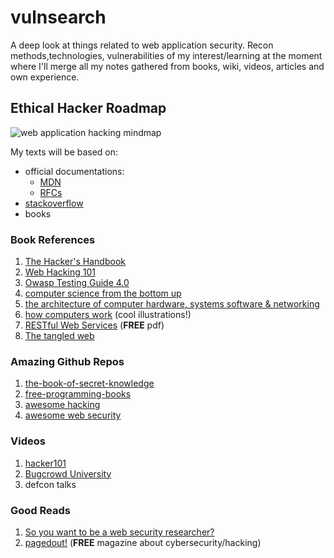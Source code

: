 # vulnsearch
A deep look at things related to web application security. Recon methods,technologies, vulnerabilities of my interest/learning at the moment where I'll merge all my notes gathered from books, wiki, videos, articles and own experience.

## Ethical Hacker Roadmap

![web application hacking mindmap](https://github.com/nessun00x/vulnsearch/raw/master/static/images/webhacking_mindmap.png?raw=true)
 
My texts will be based on:

* official documentations:
	* [MDN](https://developer.mozilla.org/en-US/)
	* [RFCs](https://en.wikipedia.org/wiki/Request_for_Comments)
* [stackoverflow](https://stackoverflow.com)
* books

### Book References 
1. [The Hacker's Handbook](https://www.amazon.com/Web-Application-Hackers-Handbook-Exploiting/dp/1118026470)
2. [Web Hacking 101](https://www.amazon.com/Web-Hacking-101-Money-Ethically-ebook/dp/B07N32T5MX/ref=sr_1_1?keywords=web+hacking+101&qid=1560167721&s=books&sr=1-1)
3. [Owasp Testing Guide 4.0](https://www.owasp.org/images/1/19/OTGv4.pdf)
4. [computer science from the bottom up](https://www.bottomupcs.com/csbu.pdf)
5. [the architecture of computer hardware, systems software & networking](https://www.amazon.com/Architecture-Computer-Hardware-Software-Networking/dp/1118322630/ref=sr_1_1?keywords=%5Bthe+architecture+of+computer+hardware%2C+systems+software+%26+networking&qid=1560257748&s=gateway&sr=8-1)
6. [how computers work](https://www.amazon.com/How-Computers-Work-Evolution-Technology/dp/078974984X/ref=sr_1_1?keywords=how+computers+work&qid=1560257725&s=gateway&sr=8-1) (cool illustrations!)
7. [RESTful Web Services](http://restfulwebapis.org/RESTful_Web_Services.pdf) (**FREE** pdf)
8. [The tangled web](https://www.amazon.com/Tangled-Web-Securing-Modern-Applications/dp/1593273886)

### Amazing Github Repos
1. [the-book-of-secret-knowledge](https://github.com/trimstray/the-book-of-secret-knowledge)
2. [free-programming-books](https://github.com/EbookFoundation/free-programming-books/blob/master/free-programming-books.md#bash)
3. [awesome hacking](https://github.com/carpedm20/awesome-hacking)
4. [awesome web security](https://github.com/qazbnm456/awesome-web-security)

### Videos
1. [hacker101](https://www.youtube.com/watch?v=zPYfT9azdK8&list=PLxhvVyxYRviZd1oEA9nmnilY3PhVrt4nj)
2. [Bugcrowd University](https://www.youtube.com/playlist?list=PLIK9nm3mu-S4K4jMHwtplbrE1JMg0jyN-)
3. defcon talks

### Good Reads 
1. [So you want to be a web security researcher?](https://portswigger.net/research/so-you-want-to-be-a-web-security-researcher)
2. [pagedout!](https://pagedout.institute/download/PagedOut_001_beta1.pdf) (**FREE** magazine about cybersecurity/hacking)